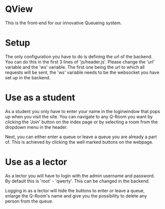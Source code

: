 # QView

This is the front-end for our innovative Queueing system.

# Setup

The only configuration you have to do is defining the url of the backend.
You can do this in the first 3 lines of 'js/header.js'.
Please change the 'url' variable and the 'ws' variable.
The first one being the url to which all requests will be sent, the 'ws' variable needs to be the websocket you have set up in the backend.

# Use as a student

As a student you only have to enter your name in the loginwindow that pops up when you visit the site.
You can navigate to any Q-Room you want by clicking the 'Join' button on the index page or by selecting a room from the dropdown menu in the header.

Next, you can either enter a queue or leave a queue you are already a part of. This is achieved by clicking the well marked buttons on the webpage.

# Use as a lector

As a lector you will have to login with the admin username and password.
By default this is 'root' - 'qwerty'. This can be changed in the backend.

Logging in as a lector will hide the buttons to enter or leave a queue, enlarge the Q-Room's name and give you the possibility to delete any person from the queue.